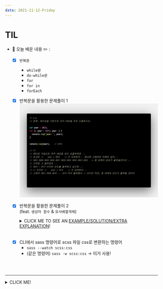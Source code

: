 ```yaml
---
date: 2021-11-12-Friday
---
```


# TIL
- 📝 오늘 배운 내용 ✏️ : 
  - [x] `반복문` 
    - `while문`
    - `do-while문`
    - `for`
    - `for in`
    - `forEach`
  - [X] 반복문을 활용한 문제풀이 1
    <img src="./images/1971년까지출력.png" alt="반복문을 활용한 문제풀이" width="px" height="px" style="padding-left: px;" />
    <!-- <img src="./images/제어문혼합연습문제.png" alt="조건문과 반복문을 활용한 문제풀이" width="px" height="px" style="padding-left: px;" /> -->
  - [X] 반복문을 활용한 문제풀이 2     
  (feat. `생성자 함수` & `유사배열객체`)      

    <details>
      <summary>CLICK ME TO SEE AN <u>EXAMPLE/SOLUTION/EXTRA EXPLANATION</u>!</summary>

      <img src="./images/JS_loops_examples.png" alt="반복문 복습 및 문제풀기" width="px" height="px" style="padding-left: px;" />

    </details>

    <br />
    <br />

  <!-- - [X] CLI에서 node-sass 명령어로 scss 파일 css로 변환하는 명령어
    - `node-sass --watch scss/*.* --output css` 
     = `node-sass -w scss/*.* css/*.*`  -->

  - [X] CLI에서 sass 명령어로 scss 파일 css로 변환하는 명령어
    - `sass --watch scss:css`  
    - (같은 명령어) `sass -w scss:css`  -> 이거 사용! 

<br />
<br />

---
<details>
<summary>CLICK ME!</summary>  

- cf.  
  - ✨ Only 선생님's 강의 ✨
  - https://victorydntmd.tistory.com/51
  - https://www.zerocho.com/category/JavaScript/post/5af6f9e707d77a001bb579d2
  - https://kamang-it.tistory.com/entry/JavaScript15%EC%9C%A0%EC%82%AC%EB%B0%B0%EC%97%B4-%EA%B0%9D%EC%B2%B4Arraylike-Objects
  - https://nykim.work/97
  - https://poiemaweb.com/sass-basics
  - https://nykim.work/28
  - https://www.npmjs.com/package/node-sass

</detials>   

